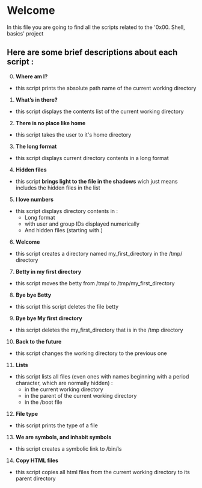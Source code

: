 # Welcome

In this file you are going to find all the scripts related to the  '0x00. Shell, basics' project

## Here are some brief descriptions about each script :

0. **Where am I?**
  - this script prints the absolute path name of the  current working directory 
1. **What’s in there?**
  - this script displays the contents list of the current working directory 
2. **There is no place like home**
  - this script takes the user to it's home directory
3. **The long format**
  - this script displays current directory contents in a long format
4. **Hidden files**
  - this script **brings light to the file in the shadows** wich just means includes the hidden files in the list
5. **I love numbers**
  * this script displays directory contents in :
    - Long format
    - with user and group IDs displayed numerically
    - And hidden files (starting with.)
6. **Welcome**
  - this script creates a directory named my_first_directory in the /tmp/ directory 
7. **Betty in my first directory**
  - this script moves the betty from /tmp/ to /tmp/my_first_directory
8. **Bye bye Betty**
  - this script this script deletes the file betty 
9. **Bye bye My first directory**
  - this script deletes the my_first_directory that is in the /tmp directory
10. **Back to the future**
  - this script changes the working directory to the previous one
11. **Lists**
  * this script lists all files (even ones with names beginning with a period character, which are normally hidden) :
    - in the current working directory
    - in the parent of the current working directory
    - in the /boot file
12. **File type**
   - this script prints the type of a file
13. **We are symbols, and inhabit symbols**
   - this script creates a symbolic link to /bin/ls
14. **Copy HTML files**
   - this script copies all html files from the current working directory to its parent directory

